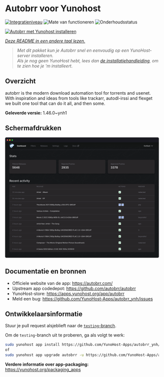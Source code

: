 <!--
NB: Deze README is automatisch gegenereerd door <https://github.com/YunoHost/apps/tree/master/tools/readme_generator>
Hij mag NIET handmatig aangepast worden.
-->

# Autobrr voor Yunohost

[![Integratieniveau](https://dash.yunohost.org/integration/autobrr.svg)](https://ci-apps.yunohost.org/ci/apps/autobrr/) ![Mate van functioneren](https://ci-apps.yunohost.org/ci/badges/autobrr.status.svg) ![Onderhoudsstatus](https://ci-apps.yunohost.org/ci/badges/autobrr.maintain.svg)

[![Autobrr met Yunohost installeren](https://install-app.yunohost.org/install-with-yunohost.svg)](https://install-app.yunohost.org/?app=autobrr)

*[Deze README in een andere taal lezen.](./ALL_README.md)*

> *Met dit pakket kun je Autobrr snel en eenvoudig op een YunoHost-server installeren.*  
> *Als je nog geen YunoHost hebt, lees dan [de installatiehandleiding](https://yunohost.org/install), om te zien hoe je 'm installeert.*

## Overzicht

autobrr is the modern download automation tool for torrents and usenet. With inspiration and ideas from tools like trackarr, autodl-irssi and flexget we built one tool that can do it all, and then some.

**Geleverde versie:** 1.46.0~ynh1

## Schermafdrukken

![Schermafdrukken van Autobrr](./doc/screenshots/autobrr-front.png)

## Documentatie en bronnen

- Officiele website van de app: <https://autobrr.com/>
- Upstream app codedepot: <https://github.com/autobrr/autobrr>
- YunoHost-store: <https://apps.yunohost.org/app/autobrr>
- Meld een bug: <https://github.com/YunoHost-Apps/autobrr_ynh/issues>

## Ontwikkelaarsinformatie

Stuur je pull request alsjeblieft naar de [`testing`-branch](https://github.com/YunoHost-Apps/autobrr_ynh/tree/testing).

Om de `testing`-branch uit te proberen, ga als volgt te werk:

```bash
sudo yunohost app install https://github.com/YunoHost-Apps/autobrr_ynh/tree/testing --debug
of
sudo yunohost app upgrade autobrr -u https://github.com/YunoHost-Apps/autobrr_ynh/tree/testing --debug
```

**Verdere informatie over app-packaging:** <https://yunohost.org/packaging_apps>
